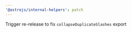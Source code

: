```yaml
---
'@astrojs/internal-helpers': patch
---
```


Trigger re-release to fix `collapseDuplicateSlashes` export
